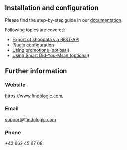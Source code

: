 ## Installation and configuration
 
Please find the step-by-step guide in our [documentation](https://docs.findologic.com/doku.php?id=integration_documentation:plugin:en:api:plentymarkets).

Following topics are covered:

* [Export of shopdata via REST-API](https://docs.findologic.com/doku.php?id=integration_documentation:plugin:en:api:plentymarkets:rest_export)
* [Plugin configuration](https://docs.findologic.com/doku.php?id=integration_documentation:plugin:en:api:plentymarkets:plugin_configuration)
* [Using promotions (optional)](https://docs.findologic.com/doku.php?id=integration_documentation:plugin:en:api:plentymarkets:promotions)
* [Using Smart Did-You-Mean (optional)](https://docs.findologic.com/doku.php?id=integration_documentation:plugin:en:api:plentymarkets:smart_did_you_mean)

## Further information

### Website
 
https://www.findologic.com/
 
### Email
 
support@findologic.com
 
### Phone
 
+43 662 45 67 08
